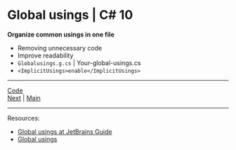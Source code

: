 # Global usings | C# 10

**Organize common usings in one file** 

* Removing unnecessary code 
* Improve readability
* `Globalusings.g.cs` | Your-global-usings.cs
* `<ImplicitUsings>enable</ImplicitUsings>`

***
[Code](../Program.cs)
<br>
[Next](file-scoped.md) | [Main](main.md) 
***

Resources:
* [Global usings at JetBrains Guide](https://www.jetbrains.com/guide/dotnet/tips/global-usings/)
* [Global usings](https://learn.microsoft.com/dotnet/csharp/whats-new/csharp-10#global-using-directives)

